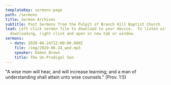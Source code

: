 ```yaml
---
templateKey: sermons-page
path: /sermons
title: Sermon Archives
subtitle: Past Sermons from the Pulpit of Branch Hill Baptist Church
lead: Left click sermon file to download to your device.  To listen without
  downloading, right click and open in new tab or window.
sermons:
  - date: 2020-06-24T12:00:00.000Z
    file: /img/2020-06-24_wed.mp3
    speaker: Damon Brown
    title: The Un-Prodigal Son
---
```

"A wise *man* will hear, and will increase learning; and a man of understanding shall attain unto wise counsels."  (Prov. 1:5)